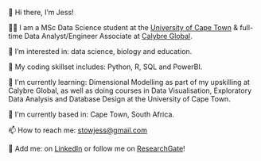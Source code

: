 👋 Hi there, I’m Jess!

👩‍🔬 I am a MSc Data Science student at the [University of Cape Town](https://science.uct.ac.za/data-science/msc-data-science-program-uct) & full-time Data Analyst/Engineer Associate at [Calybre Global](https://www.calybre.global/).

👀 I’m interested in: data science, biology and education. 

🌱 My coding skillset includes: Python, R, SQL and PowerBI. 

📖 I'm currently learning: Dimensional Modelling as part of my upskilling at Calybre Global, as well as doing courses in Data Visualisation, Exploratory Data Analysis and Database Design at the University of Cape Town. 

📍 I'm currently based in: Cape Town, South Africa.

📫 How to reach me: stowjess@gmail.com

🤝 Add me: on [LinkedIn](https://www.linkedin.com/in/jessicasarahstow/) or follow me on [ResearchGate](https://www.researchgate.net/profile/Jessica-Stow)!

<!---
jessicastow/jessicastow is a ✨ special ✨ repository because its `README.md` (this file) appears on your GitHub profile.
You can click the Preview link to take a look at your changes.
--->
